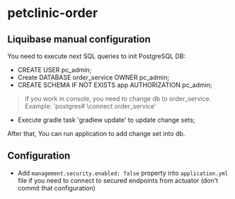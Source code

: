 # petclinic-order

## Liquibase manual configuration
You need to execute next SQL queries to init PostgreSQL DB:
- CREATE USER pc_admin;
- Create DATABASE order_service OWNER pc_admin;
- CREATE SCHEMA IF NOT EXISTS app AUTHORIZATION pc_admin;
> if you work in console, you need to change db to order_service. Example: 'postgres# \connect order_service'
- Execute gradle task 'gradlew update' to update change sets;

After that, You can run application to add change set into db.

## Configuration
* Add `management.security.enabled: false` property into `application.yml` file if you need to connect to secured endpoints from actuator (don't commit that configuration)
